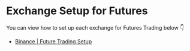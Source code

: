 # Exchange Setup for Futures 


You can view how to set up each exchange for Futures Trading below 👇

- [Binance | Future Trading Setup](/docs/trader/get-started/connect-to-exchange/binance#api-keys--whitelist-ip)
